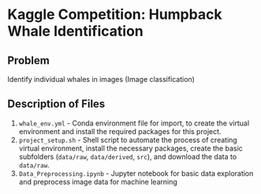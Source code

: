 # Kaggle Competition: Humpback Whale Identification

## Problem
Identify individual whales in images (Image classification)

## Description of Files
1. `whale_env.yml` - Conda environment file for import, to create the virtual environment and install the required packages for this project.
2. `project_setup.sh` - Shell script to automate the process of creating virtual environment, install the necessary packages, create the basic subfolders (`data/raw`, `data/derived`, `src`), and download the data to `data/raw`.
3. `Data_Preprocessing.ipynb` - Jupyter notebook for basic data exploration and preprocess image data for machine learning
